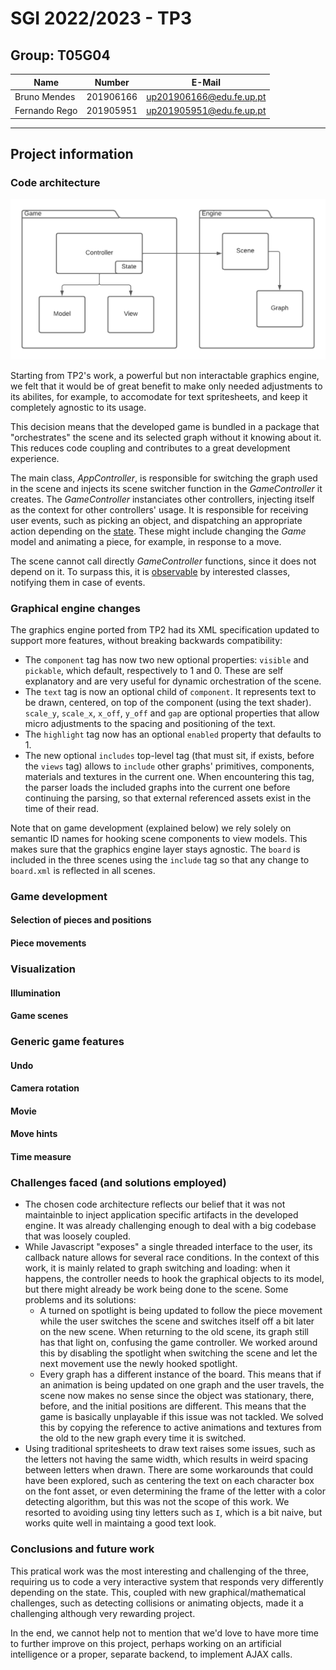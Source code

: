 # SGI 2022/2023 - TP3

## Group: T05G04

| Name          | Number    | E-Mail                   |
| ------------- | --------- | ------------------------ |
| Bruno Mendes  | 201906166 | up201906166@edu.fe.up.pt |
| Fernando Rego | 201905951 | up201905951@edu.fe.up.pt |

---

## Project information

### Code architecture

![code_arch](./readme_assets/sgi_arch.png)

Starting from TP2's work, a powerful but non interactable graphics engine, we felt that it would be of great benefit to make only needed adjustments to its abilites, for example, to accomodate for text spritesheets, and keep it completely agnostic to its usage.

This decision means that the developed game is bundled in a package that "orchestrates" the scene and its selected graph without it knowing about it. This reduces code coupling and contributes to a great development experience.

The main class, *AppController*, is responsible for switching the graph used in the scene and injects its scene switcher function in the *GameController* it creates. The *GameController* instanciates other controllers, injecting itself as the context for other controllers' usage. It is responsible for receiving user events, such as picking an object, and dispatching an appropriate action depending on the [state](https://en.wikipedia.org/wiki/State_pattern). These might include changing the *Game* model and animating a piece, for example, in response to a move.

The scene cannot call directly *GameController* functions, since it does not depend on it. To surpass this, it is [observable](https://en.wikipedia.org/wiki/Observer_pattern) by interested classes, notifying them in case of events.

### Graphical engine changes

The graphics engine ported from TP2 had its XML specification updated to support more features, without breaking backwards compatibility:

- The `component` tag has now two new optional properties: `visible` and `pickable`, which default, respectively to 1 and 0. These are self explanatory and are very useful for dynamic orchestration of the scene.
- The `text` tag is now an optional child of `component`. It represents text to be drawn, centered, on top of the component (using the text shader). `scale_y`, `scale_x`, `x_off`, `y_off` and `gap` are optional properties that allow micro adjustments to the spacing and positioning of the text.
- The `highlight` tag now has an optional `enabled` property that defaults to 1.
- The new optional `includes` top-level tag (that must sit, if exists, before the `views` tag) allows to `include` other graphs' primitives, components, materials and textures in the current one. When encountering this tag, the parser loads the included graphs into the current one before continuing the parsing, so that external referenced assets exist in the time of their read.

Note that on game development (explained below) we rely solely on semantic ID names for hooking scene components to view models. This makes sure that the graphics engine layer stays agnostic. The `board` is included in the three scenes using the `include` tag so that any change to `board.xml` is reflected in all scenes.

### Game development

#### Selection of pieces and positions

#### Piece movements

### Visualization

#### Illumination

#### Game scenes

### Generic game features

#### Undo

#### Camera rotation

#### Movie

#### Move hints

#### Time measure

### Challenges faced (and solutions employed)

- The chosen code architecture reflects our belief that it was not maintainble to inject application specific artifacts in the developed engine. It was already challenging enough to deal with a big codebase that was loosely coupled.
- While Javascript "exposes" a single threaded interface to the user, its callback nature allows for several race conditions. In the context of this work, it is mainly related to graph switching and loading: when it happens, the controller needs to hook the graphical objects to its model, but there might already be work being done to the scene. Some problems and its solutions:
    - A turned on spotlight is being updated to follow the piece movement while the user switches the scene and switches itself off a bit later on the new scene. When returning to the old scene, its graph still has that light on, confusing the game controller. We worked around this by disabling the spotlight when switching the scene and let the next movement use the newly hooked spotlight.
    - Every graph has a different instance of the board. This means that if an animation is being updated on one graph and the user travels, the scene now makes no sense since the object was stationary, there, before, and the initial positions are different. This means that the game is basically unplayable if this issue was not tackled. We solved this by copying the reference to active animations and textures from the old to the new graph every time it is switched.
- Using traditional spritesheets to draw text raises some issues, such as the letters not having the same width, which results in weird spacing between letters when drawn. There are some workarounds that could have been explored, such as centering the text on each character box on the font asset, or even determining the frame of the letter with a color detecting algorithm, but this was not the scope of this work. We resorted to avoiding using tiny letters such as `I`, which is a bit naive, but works quite well in maintaing a good text look.

### Conclusions and future work

This pratical work was the most interesting and challenging of the three, requiring us to code a very interactive system that responds very differently depending on the state. This, coupled with new graphical/mathematical challenges, such as detecting collisions or animating objects, made it a challenging although very rewarding project.

In the end, we cannot help not to mention that we'd love to have more time to further improve on this project, perhaps working on an artificial intelligence or a proper, separate backend, to implement AJAX calls.